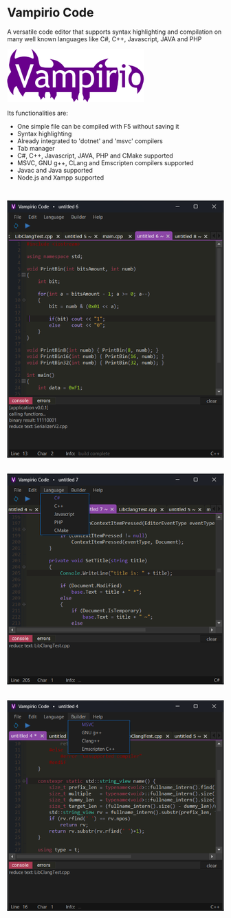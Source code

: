 # Vampirio Code
A versatile code editor that supports syntax highlighting and compilation on many well known languages like C#, C++, Javascript, JAVA and PHP

![reference image](_RES/logo_med_flat.png)

Its functionalities are:

* One simple file can be compiled with F5 without saving it
* Syntax highlighting
* Already integrated to 'dotnet' and 'msvc' compilers
* Tab manager
* C#, C++, Javascript, JAVA, PHP and CMake supported
* MSVC, GNU g++, CLang and Emscripten compilers supported
* Javac and Java supported
* Node.js and Xampp supported 

<br>

![reference image](Docs/ref_img0_beta_0_6_0.png)
<br><br><br>
![reference image](Docs/ref_img1_beta_0_6_0.png)
<br><br><br>
![reference image](Docs/ref_img2_beta_0_6_0.png)
